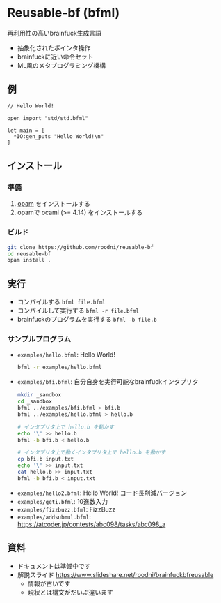# Reusable-bf (bfml)

再利用性の高いbrainfuck生成言語
- 抽象化されたポインタ操作
- brainfuckに近い命令セット
- ML風のメタプログラミング機構

## 例

```
// Hello World!

open import "std/std.bfml"

let main = [
  *IO:gen_puts "Hello World!\n"
]
```

## インストール

### 準備
1. [opam](https://opam.ocaml.org/) をインストールする
2. opamで ocaml (>= 4.14) をインストールする

### ビルド
```sh
git clone https://github.com/roodni/reusable-bf
cd reusable-bf
opam install .
```

## 実行

* コンパイルする `bfml file.bfml`
* コンパイルして実行する `bfml -r file.bfml`
* brainfuckのプログラムを実行する `bfml -b file.b`

### サンプルプログラム

* `examples/hello.bfml`: Hello World!
  ```sh
  bfml -r examples/hello.bfml
  ```
* `examples/bfi.bfml`: 自分自身を実行可能なbrainfuckインタプリタ
  ```sh
  mkdir _sandbox
  cd _sandbox
  bfml ../examples/bfi.bfml > bfi.b
  bfml ../examples/hello.bfml > hello.b

  # インタプリタ上で hello.b を動かす
  echo '\' >> hello.b
  bfml -b bfi.b < hello.b

  # インタプリタ上で動くインタプリタ上で hello.b を動かす
  cp bfi.b input.txt
  echo '\' >> input.txt
  cat hello.b >> input.txt
  bfml -b bfi.b < input.txt
  ```
* `examples/hello2.bfml`: Hello World! コード長削減バージョン
* `examples/geti.bfml`: 10進数入力
* `examples/fizzbuzz.bfml`: FizzBuzz
* `examples/addsubmul.bfml`: https://atcoder.jp/contests/abc098/tasks/abc098_a


## 資料
* ドキュメントは準備中です
* 解説スライド https://www.slideshare.net/roodni/brainfuckbfreusable
  * 情報が古いです
  * 現状とは構文がだいぶ違います

<!--
### 負のセルに関する注意
bf-reusableは`$alloc`で確保されたセルに対して以下の操作
* ゼロ初期化 (`[-]`)
* ムーブ (`[->>+<<]` など)

を必要に応じて自動挿入します。

これらの操作は、処理系によっては、セルの中身が負である場合にエラーや無限ループを引き起こす可能性があります。以下の事項に留意することで、セルの中身が一時的に負になるようなプログラムを動作させられます。
* `$alloc`のスコープの終わりの時点でセルの中身を非負にする。
* インデックスシフト文 (`> a@i` `< a@i`) の時点でセルの中身を非負にする。

```
(* 例 *)
$alloc { x }

, x
- x 'A'

? x
  [ (* 入力された文字は A でない *) ]
  [ (* 入力された文字は A である *) ]

+ x 'A'  (* 非負になるように足す *)
```

-->